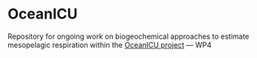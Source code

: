 # OceanICU
Repository for ongoing work on biogeochemical approaches to estimate mesopelagic respiration within the [OceanICU project](https://ocean-icu.eu/) — WP4


